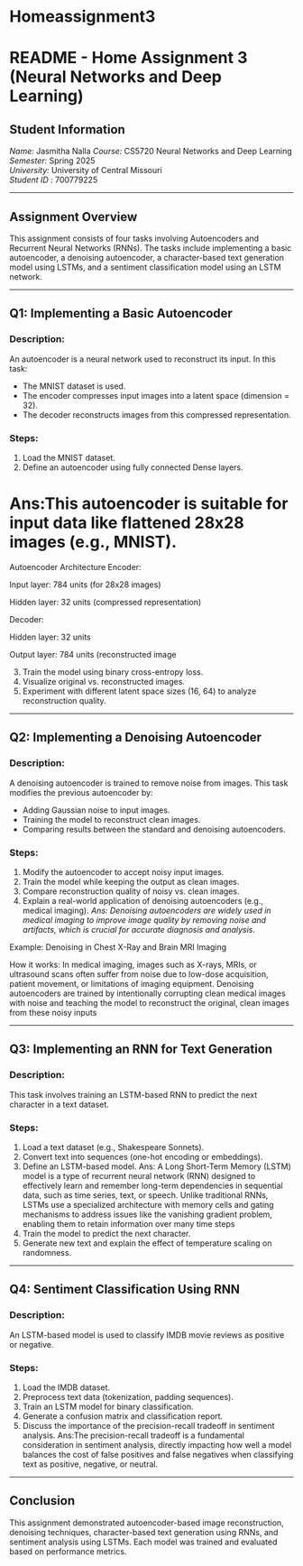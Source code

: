 # Homeassignment3
# README - Home Assignment 3 (Neural Networks and Deep Learning)

## Student Information
*Name:* Jasmitha Nalla
*Course:* CS5720 Neural Networks and Deep Learning  
*Semester:* Spring 2025  
*University:* University of Central Missouri  
*Student ID :* 700779225



---

## Assignment Overview
This assignment consists of four tasks involving Autoencoders and Recurrent Neural Networks (RNNs). The tasks include implementing a basic autoencoder, a denoising autoencoder, a character-based text generation model using LSTMs, and a sentiment classification model using an LSTM network.

---

## Q1: Implementing a Basic Autoencoder

### Description:
An autoencoder is a neural network used to reconstruct its input. In this task:
- The MNIST dataset is used.
- The encoder compresses input images into a latent space (dimension = 32).
- The decoder reconstructs images from this compressed representation.

### Steps:
1. Load the MNIST dataset.
2. Define an autoencoder using fully connected Dense layers.
 # Ans:This autoencoder is suitable for input data like flattened 28x28 images (e.g., MNIST).

Autoencoder Architecture
Encoder:

Input layer: 784 units (for 28x28 images)

Hidden layer: 32 units (compressed representation)

Decoder:

Hidden layer: 32 units

Output layer: 784 units (reconstructed image

3. Train the model using binary cross-entropy loss.
4. Visualize original vs. reconstructed images.
5. Experiment with different latent space sizes (16, 64) to analyze reconstruction quality.


---

## Q2: Implementing a Denoising Autoencoder

### Description:
A denoising autoencoder is trained to remove noise from images. This task modifies the previous autoencoder by:
- Adding Gaussian noise to input images.
- Training the model to reconstruct clean images.
- Comparing results between the standard and denoising autoencoders.

### Steps:
1. Modify the autoencoder to accept noisy input images.
2. Train the model while keeping the output as clean images.
3. Compare reconstruction quality of noisy vs. clean images.
4. Explain a real-world application of denoising autoencoders (e.g., medical imaging).
  *Ans: Denoising autoencoders are widely used in medical imaging to improve image quality by removing noise and artifacts, which is crucial for accurate diagnosis and analysis*.

Example: Denoising in Chest X-Ray and Brain MRI Imaging

How it works:
In medical imaging, images such as X-rays, MRIs, or ultrasound scans often suffer from noise due to low-dose acquisition, patient movement, or limitations of imaging equipment. Denoising autoencoders are trained by intentionally corrupting clean medical images with noise and teaching the model to reconstruct the original, clean images from these noisy inputs

---

## Q3: Implementing an RNN for Text Generation

### Description:
This task involves training an LSTM-based RNN to predict the next character in a text dataset.

### Steps:
1. Load a text dataset (e.g., Shakespeare Sonnets).
2. Convert text into sequences (one-hot encoding or embeddings).
3. Define an LSTM-based model.
  Ans: A Long Short-Term Memory (LSTM) model is a type of recurrent neural network (RNN) designed to effectively learn and remember long-term dependencies in sequential data, such as time series, text, or speech. Unlike traditional RNNs, LSTMs use a specialized architecture with memory cells and gating mechanisms to address issues like the vanishing gradient problem, enabling them to retain information over many time steps
4. Train the model to predict the next character.
5. Generate new text and explain the effect of temperature scaling on randomness.

---

## Q4: Sentiment Classification Using RNN

### Description:
An LSTM-based model is used to classify IMDB movie reviews as positive or negative.

### Steps:
1. Load the IMDB dataset.
2. Preprocess text data (tokenization, padding sequences).
3. Train an LSTM model for binary classification.
4. Generate a confusion matrix and classification report.
5. Discuss the importance of the precision-recall tradeoff in sentiment analysis.
Ans:The precision-recall tradeoff is a fundamental consideration in sentiment analysis, directly impacting how well a model balances the cost of false positives and false negatives when classifying text as positive, negative, or neutral.

---

## Conclusion
This assignment demonstrated autoencoder-based image reconstruction, denoising techniques, character-based text generation using RNNs, and sentiment analysis using LSTMs. Each model was trained and evaluated based on performance metrics.
